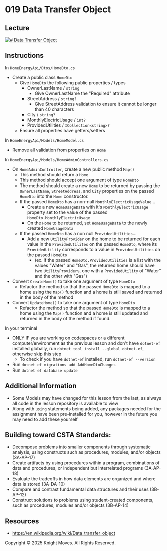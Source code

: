 # 019 Data Transfer Object

## Lecture

[![# Data Transfer Object](https://img.youtube.com/vi/eFf57pSNnmM/0.jpg)](https://www.youtube.com/watch?v=eFf57pSNnmM)

## Instructions

In `HomeEnergyApi/Dtos/HomeDto.cs`
- Create a public class `HomeDto`
    - Give `HomeDto` the following public properties / types
        - OwnerLastName / `string`
            - Give OwnerLastName the "Required" attribute
        - StreetAddress / `string?`
            - Give StreetAddress validation to ensure it cannot be longer than 40 characters
        - City / `string?`
        - MonthlyElectricUsage / `int?`
        - ProvidedUtilities / `ICollection<string>?`
    - Ensure all properties have getters/setters

In `HomeEnergyApi/Models/HomeModel.cs`
- Remove all validation from properties on `Home`

In `HomeEnergyApi/Models/HomeAdminControllers.cs`
- On `HomeAdminController`, create a new public method `Map()`
    - This method should return a `Home`
    - This method should accept one argument of type `HomeDto`
    - The method should create a new `Home` to be returned by passing the `OwnerLastName`, `StreetAddress`, and `City` properties on the passed `HomeDto` into the `Home` constructor.
    - If the passed `HomeDto` has a non-null `MonthlyElectricUsageValue`...
        - Create a new `HomeUsageData` with it's `MonthlyElectricUsage` property set to the value of the passed `HomeDto.MonthlyElectricUsage`
        - On the `Home` to be returned, set `HomeUsageData` to the newly created `HomeUsageData`
    - If the passed `HomeDto` has a non null `ProvidedUtilities`...
        - Add a new `UtilityProvider` on the home to be returned for each value in the `ProvidedUtilites` on the passed `HomeDto`, where its `ProvidedUtility` corresponds to a value in `ProvidedUtilities` on the passed `HomeDto`
            - (ex. If the passed `HomeDto.ProvidedUtilities` is a list with the values "Water" and "Gas", the returned home should have two `UtilityProvider`s, one with a `ProvidedUtility` of "Water" and the other with "Gas")
- Convert `CreateHome()` to take one argument of type `HomeDto`
    - Refactor the method so that the passed `HomeDto` is mapped to a home using the `Map()` function and a home is still saved and returned in the body of the method
- Convert `UpdateHome()` to take one argument of type `HomeDto`
    - Refactor the method so that the passed `HomeDto` is mapped to a home using the `Map()` function and a home is still updated and returned in the body of the method if found.

In your terminal
- ONLY IF you are working on codespaces or a different computer/environment as the previous lesson and don't have `dotnet-ef` installed globally, run `dotnet tool install --global dotnet-ef`, otherwise skip this step
    - To check if you have `dotnet-ef` installed, run `dotnet-ef --version`
- Run `dotnet ef migrations add AddHomeDtoChanges`
- Run `dotnet ef database update`
    
## Additional Information
- Some Models may have changed for this lesson from the last, as always all code in the lesson repository is available to view
- Along with `using` statements being added, any packages needed for the assignment have been pre-installed for you, however in the future you may need to add these yourself

## Building toward CSTA Standards:
- Decompose problems into smaller components through systematic analysis, using constructs such as procedures, modules, and/or objects (3A-AP-17)
- Create artifacts by using procedures within a program, combinations of data and procedures, or independent but interrelated programs (3A-AP-18)
- Evaluate the tradeoffs in how data elements are organized and where data is stored (3A-DA-10)
- Compare and contrast fundamental data structures and their uses (3B-AP-12)
- Construct solutions to problems using student-created components, such as procedures, modules and/or objects (3B-AP-14)

## Resources
- https://en.wikipedia.org/wiki/Data_transfer_object

Copyright &copy; 2025 Knight Moves. All Rights Reserved.
